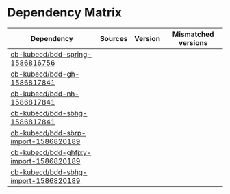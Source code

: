 # Dependency Matrix

Dependency | Sources | Version | Mismatched versions
---------- | ------- | ------- | -------------------
[cb-kubecd/bdd-spring-1586816756](https://github.com/cb-kubecd/bdd-spring-1586816756.git) |  | []() | 
[cb-kubecd/bdd-gh-1586817841](https://github.com/cb-kubecd/bdd-gh-1586817841.git) |  | []() | 
[cb-kubecd/bdd-nh-1586817841](https://github.com/cb-kubecd/bdd-nh-1586817841.git) |  | []() | 
[cb-kubecd/bdd-sbhg-1586817841](https://github.com/cb-kubecd/bdd-sbhg-1586817841.git) |  | []() | 
[cb-kubecd/bdd-sbrp-import-1586820189](https://github.com/cb-kubecd/bdd-sbrp-import-1586820189.git) |  | []() | 
[cb-kubecd/bdd-ghfjxy-import-1586820189](https://github.com/cb-kubecd/bdd-ghfjxy-import-1586820189.git) |  | []() | 
[cb-kubecd/bdd-sbhg-import-1586820189](https://github.com/cb-kubecd/bdd-sbhg-import-1586820189.git) |  | []() | 
